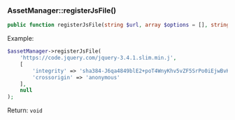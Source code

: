 ### AssetManager::registerJsFile()

```php
public function registerJsFile(string $url, array $options = [], string $key = null): void
```

Example:

```php
$assetManager->registerJsFile(
    'https://code.jquery.com/jquery-3.4.1.slim.min.j',
    [
        'integrity' => 'sha384-J6qa4849blE2+poT4WnyKhv5vZF5SrPo0iEjwBvKU7imGFAV0wwj1yYfoRSJoZ+n',
        'crossorigin' => 'anonymous'
    ],
    null
);
```

Return:
`void`
